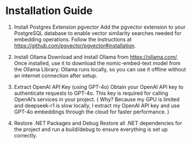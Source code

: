 # Installation Guide

1. Install Postgres Extension pgvector
Add the pgvector extension to your PostgreSQL database to enable vector similarity searches needed for embedding operations. Follow the instructions at https://github.com/pgvector/pgvector#installation.

2. Install Ollama
Download and install Ollama from https://ollama.com/. Once installed, use it to download the nomic-embed-text model from the Ollama Library. Ollama runs locally, so you can use it offline without an internet connection after setup.

3. Extract OpenAI API Key (using GPT-4o)
Obtain your OpenAI API key to authenticate requests to GPT-4o. This key is required for calling OpenAI’s services in your project.
( Why? Because my GPU is limited and deepseek-r1 is slow locally, I extract my OpenAI API key and use GPT-4o embeddings through the cloud for faster performance. )

4. Restore .NET Packages and Debug
Restore all .NET dependencies for the project and run a build/debug to ensure everything is set up correctly.
